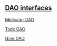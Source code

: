 ## [DAO interfaces](https://github.com/rickyG08/wake-up/tree/database/app/src/main/java/edu/cnm/deepdive/wakeup/model/dao)

[Motivator DAO](https://github.com/rickyG08/wake-up/blob/database/app/src/main/java/edu/cnm/deepdive/wakeup/model/dao/MotivatorDao.java "Motivator DAO")

[Todo DAO](https://github.com/rickyG08/wake-up/blob/database/app/src/main/java/edu/cnm/deepdive/wakeup/model/dao/TodoDao.java "Todo DAO")

[User DAO](https://github.com/rickyG08/wake-up/blob/database/app/src/main/java/edu/cnm/deepdive/wakeup/model/dao/UserDao.java "User DAO")
